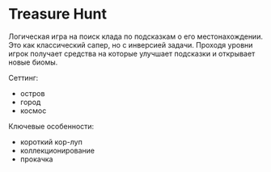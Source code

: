 # Treasure Hunt

Логическая игра на поиск клада по подсказкам о его местонахождении. 
Это как классический сапер, но с инверсией задачи. 
Проходя уровни игрок получает средства на которые улучшает подсказки и открывает новые биомы.


Сеттинг:
- остров
- город
- космос

Ключевые особенности:
- короткий кор-луп
- коллекционирование
- прокачка
